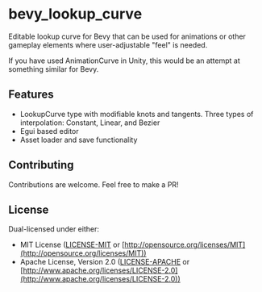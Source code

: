 # bevy_lookup_curve

Editable lookup curve for Bevy that can be used for animations or other gameplay elements where user-adjustable "feel" is needed.

If you have used AnimationCurve in Unity, this would be an attempt at something similar for Bevy.

## Features
* LookupCurve type with modifiable knots and tangents. Three types of interpolation: Constant, Linear, and Bezier
* Egui based editor
* Asset loader and save functionality 

## Contributing
Contributions are welcome. Feel free to make a PR! 

## License

Dual-licensed under either:

* MIT License ([LICENSE-MIT](LICENSE-MIT) or [http://opensource.org/licenses/MIT](http://opensource.org/licenses/MIT))
* Apache License, Version 2.0 ([LICENSE-APACHE](LICENSE-APACHE) or [http://www.apache.org/licenses/LICENSE-2.0](http://www.apache.org/licenses/LICENSE-2.0))